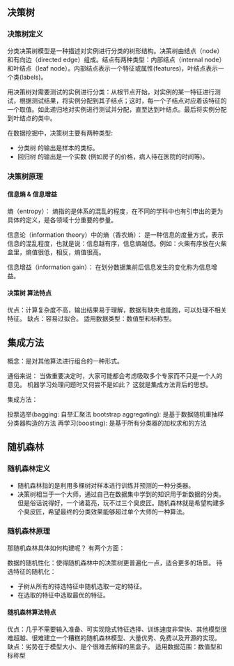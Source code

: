 ## 决策树

### 决策树定义
分类决策树模型是一种描述对实例进行分类的树形结构。决策树由结点（node）和有向边（directed edge）组成。结点有两种类型：内部结点（internal node）和叶结点（leaf node）。内部结点表示一个特征或属性(features)，叶结点表示一个类(labels)。

用决策树对需要测试的实例进行分类：从根节点开始，对实例的某一特征进行测试，根据测试结果，将实例分配到其子结点；这时，每一个子结点对应着该特征的一个取值。如此递归地对实例进行测试并分配，直至达到叶结点。最后将实例分配到叶结点的类中。

在数据挖掘中，决策树主要有两种类型:

* 分类树 的输出是样本的类标。
* 回归树 的输出是一个实数 (例如房子的价格，病人待在医院的时间等)。
### 决策树原理

#### 信息熵 & 信息增益
熵（entropy）： 熵指的是体系的混乱的程度，在不同的学科中也有引申出的更为具体的定义，是各领域十分重要的参量。

信息论（information theory）中的熵（香农熵）： 是一种信息的度量方式，表示信息的混乱程度，也就是说：信息越有序，信息熵越低。例如：火柴有序放在火柴盒里，熵值很低，相反，熵值很高。

信息增益（information gain）： 在划分数据集前后信息发生的变化称为信息增益。
#### 决策树 算法特点
优点：计算复杂度不高，输出结果易于理解，数据有缺失也能跑，可以处理不相关特征。
缺点：容易过拟合。
适用数据类型：数值型和标称型。

## 集成方法
概念：是对其他算法进行组合的一种形式。

通俗来说： 当做重要决定时，大家可能都会考虑吸取多个专家而不只是一个人的意见。 机器学习处理问题时又何尝不是如此？ 这就是集成方法背后的思想。

集成方法：

投票选举(bagging: 自举汇聚法 bootstrap aggregating): 是基于数据随机重抽样分类器构造的方法
再学习(boosting): 是基于所有分类器的加权求和的方法

## 随机森林

### 随机森林定义
* 随机森林指的是利用多棵树对样本进行训练并预测的一种分类器。
* 决策树相当于一个大师，通过自己在数据集中学到的知识用于新数据的分类。但是俗话说得好，一个诸葛亮，玩不过三个臭皮匠。随机森林就是希望构建多个臭皮匠，希望最终的分类效果能够超过单个大师的一种算法。
### 随机森林原理
那随机森林具体如何构建呢？
有两个方面：

数据的随机性化：使得随机森林中的决策树更普遍化一点，适合更多的场景。
待选特征的随机化：
* 子树从所有的待选特征中随机选取一定的特征。
* 在选取的特征中选取最优的特征。
#### 随机森林算法特点
优点：几乎不需要输入准备、可实现隐式特征选择、训练速度非常快、其他模型很难超越、很难建立一个糟糕的随机森林模型、大量优秀、免费以及开源的实现。
缺点：劣势在于模型大小、是个很难去解释的黑盒子。
适用数据范围：数值型和标称型
